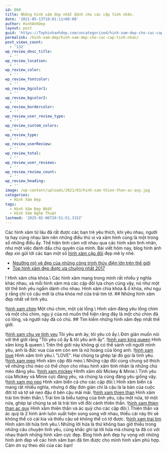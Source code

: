 ```yaml
---
id: 860
title: Những hình xăm đẹp nhất dành cho các cặp tình nhân.
date: '2021-05-13T10:01:11+00:00'
author: HinhAnhDep
layout: post
guid: 'https://Tophinhanhdep.com/uncategorized/hinh-xam-dep-cho-cac-cap-tinh-nhan/'
permalink: /hinh-xam-dep/hinh-xam-dep-cho-cac-cap-tinh-nhan/
post_views_count:
  - '132'
wp_review_desc_title:
  - ''
wp_review_location:
  - ''
wp_review_color:
  - ''
wp_review_fontcolor:
  - ''
wp_review_bgcolor1:
  - ''
wp_review_bgcolor2:
  - ''
wp_review_bordercolor:
  - ''
wp_review_user_review_type:
  - ''
wp_review_custom_colors:
  - ''
wp_review_type:
  - ''
wp_review_userReview:
  - ''
wp_review_total:
  - ''
wp_review_user_reviews:
  - ''
wp_review_review_count:
  - ''
wp_review_heading:
  - ''
image: /wp-content/uploads/2021/03/hinh-xam-thien-than-ac-quy.jpg
categories:
  - Hình Xăm Đẹp
tags:
  - Hình Xăm Đẹp Nhất
  - Hình Xăm Nghệ Thuật
lastmod: '2025-02-06T20:51:51.315Z'
---
```

Các hình xăm từ lâu đã rất được các bạn trẻ yêu thích, khi yêu nhau, người ta hay cùng nhau làm nên những điều thú vị và xăm hình củng là một trong số những điều ấy. Thể hiện tình cảm với nhau qua các hình xăm tình nhân, như một việc đánh dấu chủ quyên của mình. Bài viết hôm nay, blog hình ảnh đẹp xin gửi tới các bạn một số [hình xăm cặp đôi](https://tophinhanhdep.com/hinh-xam-dep/hinh-xam-dep-cho-cac-cap-tinh-nhan/) đẹp mê ly nhé.

- [Ngưỡng mộ vẻ đẹp của những công trình thủy điện lớn trên thế giới](https://tophinhanhdep.com/anh-dep/nhung-dap-thuy-dien-dep-nhat-the-gioi/)
- [Top hình xăm đẹp được ưa chuộng nhất 2017](https://tophinhanhdep.com/hinh-xam-dep/nhung-hinh-xam-dep-nhat/)

\![](https://tophinhanhdep.com/wp-content/uploads/2021/03/hinh-xam-chia-khoa.jpg) Hình xăm chìa khóa.\ Các hình xăm mang trong mình rất nhiều ý nghĩa khác nhau, và mỗi hình xăm mà các cặp đôi lựa chọn củng vậy, nó như một lời thề tình yêu ngầm dành cho nhau. Hình xăm chìa khóa &amp; ổ khóa, như ngụ ý rằng chỉ có cậu mới là chìa khóa mở cửa trái tim tớ. ## Những hình xăm đẹp nhất về tình yêu.

\![hinh xam chim](https://tophinhanhdep.com/wp-content/uploads/2021/03/hinh-xam-chim.jpg) Một chú chim, một cái lồng.\ Hình xăm đáng yêu lồng chim và một chú chim, ngụ ý của nó muốn thể hiện răng đây là một chú chim đã có lông, và người này đã có chủ. ## Tìm kiếm những hình xăm đẹp nhất thế giới.

\![hinh xam chu ve tinh yeu](https://tophinhanhdep.com/wp-content/uploads/2021/03/hinh-xam-chu-ve-tinh-yeu.jpg) Tôi yêu anh ây, tôi yêu cô ấy.\ Đơn giản muốn nói với thế giới rằng "Tôi yêu cô ấy &amp; tôi yêu anh ấy". \![hinh xam king queen](https://tophinhanhdep.com/wp-content/uploads/2021/03/hinh-xam-king-queen.jpg) Hình xăm king &amp; queen.\ Trên thế giới này không gì có thể sánh với người mình yêu, anh là đức vua của em còn em là nữ hoàng của lòng anh. \![hinh xam love](https://tophinhanhdep.com/wp-content/uploads/2021/03/hinh-xam-love.jpg) Hình xăm tình yêu.\ "LOVE". Hai chúng ta ghép lại đó gọi là tình yêu. \![hinh xam meo](https://tophinhanhdep.com/wp-content/uploads/2021/03/hinh-xam-meo.jpg) Hình xăm cặp đôi mèo.\ Những cặp đôi cùng chung sở thích về những chú mèo có thể chọn cho nhau hình xăm tình nhân là những chú mèo đáng yêu. \![hinh xam mickey](https://tophinhanhdep.com/wp-content/uploads/2021/03/hinh-xam-mickey.jpg) HInfh xăm dôi Mickey &amp; Minie.\ Tình yêu của Mickey và Minie cực đáng yêu, và chúng ta củng đáng yêu giống vậy. \![hinh xam mo neo](https://tophinhanhdep.com/wp-content/uploads/2021/03/hinh-xam-mo-neo.jpg) Hình xăm biển cả cho các cặp đôi.\ Hình xăm biển cả mang rất nhiều nghĩa, nhưng ở đây đơn giản chỉ là cậu là la bàn của cuộc đời tớ và tớ sẽ neo đậu ở bên cậu mãi mãi. \![hinh xam thien than](https://tophinhanhdep.com/wp-content/uploads/2021/03/hinh-xam-thien-than.jpg) Hình xăm trái tim thiên thần.\ Trái tim là biểu tượng của tình yêu, cậu một nửa, tớ một nửa, ghép lại chúng ta sẽ là trái tim với đôi cánh thiên thần. \![hinh xam thien than ac quy](https://tophinhanhdep.com/wp-content/uploads/2021/03/hinh-xam-thien-than-ac-quy.jpg) Hình xăm thiên thần và ác quỷ cho các cặp đôi.\ Thiên thần và ác quỷ là 2 hình ảnh luôn xuất hiện song song với nhau, thiếu cái này thì sẽ không thể có cái kia và thiếu cậu sẽ không thể có tớ được. \![hinh xam trai tim](https://tophinhanhdep.com/wp-content/uploads/2021/03/hinh-xam-trai-tim.jpg) Hình xăm lời hứa tình yêu.\ Những lời hứa là thứ không bao giờ thiếu trong những câu chuyện tình yêu, cùng khắc ghi lại lời hứa mà chúng ta đã có với nhau thành những hình xăm cực đẹp. Blog hình ảnh đẹp hy vọng với những hình ảnh đẹp về các hình xăm bạn đã tìm được cho mình hình xăm phù hợp. Cảm ơn sự theo dõi của các bạn!

